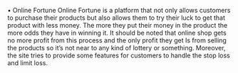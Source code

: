 •	Online Fortune
Online Fortune is a platform that not only allows customers to purchase their products but also allows them to try their luck to get that product with less money. The more they put their money in the product the more odds they have in winning it. It should be noted that online shop gets no more profit from this process and the only profit they get Is from selling the products so it’s not near to any kind of lottery or something. Moreover, the site tries to provide some features for customers to handle the stop loss and limit loss.  
